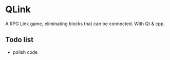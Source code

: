 # QLink
A RPG Link game, eliminating blocks that can be connected. With Qt &amp; cpp.

## Todo list

- polish code

